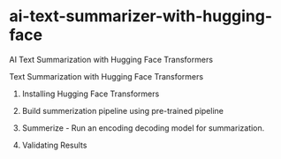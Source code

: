 # ai-text-summarizer-with-hugging-face
AI Text Summarization with Hugging Face Transformers

Text Summarization with Hugging Face Transformers

1. Installing Hugging Face Transformers

2. Build summerization pipeline using pre-trained pipeline

3. Summerize - Run an encoding decoding model for summarization. 

4. Validating Results
